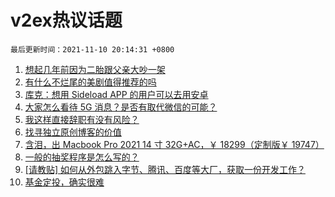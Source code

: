 # v2ex热议话题

`最后更新时间：2021-11-10 20:14:31 +0800`

1. [想起几年前因为二胎跟父亲大吵一架](https://www.v2ex.com/t/814248)
1. [有什么不烂尾的美剧值得推荐的吗](https://www.v2ex.com/t/814240)
1. [库克：想用 Sideload APP 的用户可以去用安卓](https://www.v2ex.com/t/814382)
1. [大家怎么看待 5G 消息？是否有取代微信的可能？](https://www.v2ex.com/t/814304)
1. [我这样直接辞职有没有风险？](https://www.v2ex.com/t/814338)
1. [找寻独立原创博客的价值](https://www.v2ex.com/t/814316)
1. [含泪，出 Macbook Pro 2021 14 寸 32G+AC，￥ 18299（定制版￥ 19747）](https://www.v2ex.com/t/814332)
1. [一般的抽奖程序是怎么写的？](https://www.v2ex.com/t/814273)
1. [[请教贴] 如何从外包跳入字节、腾讯、百度等大厂，获取一份开发工作？](https://www.v2ex.com/t/814309)
1. [基金定投，确实很难](https://www.v2ex.com/t/814341)

